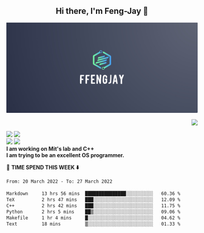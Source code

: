 <h2 align="center"> Hi there, I'm Feng-Jay 👋 </h2>  

![](https://github.com/Feng-Jay/DataStruct/blob/master/Image/1.png)  

<img align="right" src="https://github-readme-stats.vercel.app/api?username=Feng-Jay&show_icons=true&icon_color=CE1D2D&text_color=718096&bg_color=ffffff&hide_title=true" />


&emsp;

![](https://visitor-badge.glitch.me/badge?page_id=Feng-Jay.readme)
![](https://img.shields.io/badge/Concentrate-Cpp-blue)  
![](https://img.shields.io/badge/Rust-primer-orange)
![](https://img.shields.io/badge/Target-OS-9cf)  
**I am working on Mit's lab and C++**  
**I am trying to be an excellent OS programmer.**  


📘 **TIME SPEND THIS WEEK ⬇️**
<!--START_SECTION:waka-->

```text
From: 20 March 2022 - To: 27 March 2022

Markdown     13 hrs 56 mins  ███████████████░░░░░░░░░░   60.36 %
TeX          2 hrs 47 mins   ███░░░░░░░░░░░░░░░░░░░░░░   12.09 %
C++          2 hrs 42 mins   ███░░░░░░░░░░░░░░░░░░░░░░   11.75 %
Python       2 hrs 5 mins    ██▒░░░░░░░░░░░░░░░░░░░░░░   09.06 %
Makefile     1 hr 4 mins     █░░░░░░░░░░░░░░░░░░░░░░░░   04.62 %
Text         18 mins         ▒░░░░░░░░░░░░░░░░░░░░░░░░   01.33 %
```

<!--END_SECTION:waka-->

